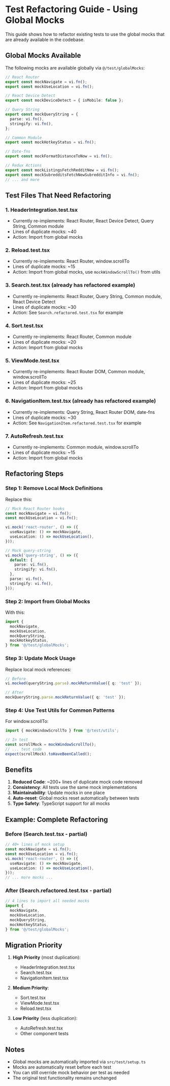 # Test Refactoring Guide - Using Global Mocks

This guide shows how to refactor existing tests to use the global mocks that are already available in the codebase.

## Global Mocks Available

The following mocks are available globally via `@/test/globalMocks`:

```typescript
// React Router
export const mockNavigate = vi.fn();
export const mockUseLocation = vi.fn();

// React Device Detect
export const mockDeviceDetect = { isMobile: false };

// Query String
export const mockQueryString = {
  parse: vi.fn(),
  stringify: vi.fn(),
};

// Common Module
export const mockHotkeyStatus = vi.fn();

// Date-fns
export const mockFormatDistanceToNow = vi.fn();

// Redux Actions
export const mockListingsFetchRedditNew = vi.fn();
export const mockSubredditsFetchNewSubredditInfo = vi.fn();
// ... and more
```

## Test Files That Need Refactoring

### 1. **HeaderIntegration.test.tsx**
- Currently re-implements: React Router, React Device Detect, Query String, Common module
- Lines of duplicate mocks: ~40
- Action: Import from global mocks

### 2. **Reload.test.tsx**
- Currently re-implements: React Router, window.scrollTo
- Lines of duplicate mocks: ~15
- Action: Import from global mocks, use `mockWindowScrollTo()` from utils

### 3. **Search.test.tsx** (already has refactored example)
- Currently re-implements: React Router, Query String, Common module, React Device Detect
- Lines of duplicate mocks: ~30
- Action: See `Search.refactored.test.tsx` for example

### 4. **Sort.test.tsx**
- Currently re-implements: React Router, Common module
- Lines of duplicate mocks: ~20
- Action: Import from global mocks

### 5. **ViewMode.test.tsx**
- Currently re-implements: React Router DOM, Common module, window.scrollTo
- Lines of duplicate mocks: ~25
- Action: Import from global mocks

### 6. **NavigationItem.test.tsx** (already has refactored example)
- Currently re-implements: Query String, React Router DOM, date-fns
- Lines of duplicate mocks: ~30
- Action: See `NavigationItem.refactored.test.tsx` for example

### 7. **AutoRefresh.test.tsx**
- Currently re-implements: Common module, window.scrollTo
- Lines of duplicate mocks: ~15
- Action: Import from global mocks

## Refactoring Steps

### Step 1: Remove Local Mock Definitions

Replace this:
```typescript
// Mock React Router hooks
const mockNavigate = vi.fn();
const mockUseLocation = vi.fn();

vi.mock('react-router', () => ({
  useNavigate: () => mockNavigate,
  useLocation: () => mockUseLocation(),
}));

// Mock query-string
vi.mock('query-string', () => ({
  default: {
    parse: vi.fn(),
    stringify: vi.fn(),
  },
  parse: vi.fn(),
  stringify: vi.fn(),
}));
```

### Step 2: Import from Global Mocks

With this:
```typescript
import {
  mockNavigate,
  mockUseLocation,
  mockQueryString,
  mockHotkeyStatus,
} from '@/test/globalMocks';
```

### Step 3: Update Mock Usage

Replace local mock references:
```typescript
// Before
vi.mocked(queryString.parse).mockReturnValue({ q: 'test' });

// After
mockQueryString.parse.mockReturnValue({ q: 'test' });
```

### Step 4: Use Test Utils for Common Patterns

For window.scrollTo:
```typescript
import { mockWindowScrollTo } from '@/test/utils';

// In test
const scrollMock = mockWindowScrollTo();
// ... test code
expect(scrollMock).toHaveBeenCalled();
```

## Benefits

1. **Reduced Code**: ~200+ lines of duplicate mock code removed
2. **Consistency**: All tests use the same mock implementations
3. **Maintainability**: Update mocks in one place
4. **Auto-reset**: Global mocks reset automatically between tests
5. **Type Safety**: TypeScript support for all mocks

## Example: Complete Refactoring

### Before (Search.test.tsx - partial)
```typescript
// 40+ lines of mock setup
const mockNavigate = vi.fn();
const mockUseLocation = vi.fn();
vi.mock('react-router', () => ({
  useNavigate: () => mockNavigate,
  useLocation: () => mockUseLocation(),
}));
// ... more mocks ...
```

### After (Search.refactored.test.tsx - partial)
```typescript
// 4 lines to import all needed mocks
import {
  mockNavigate,
  mockUseLocation,
  mockQueryString,
  mockHotkeyStatus,
} from '@/test/globalMocks';
```

## Migration Priority

1. **High Priority** (most duplication):
   - HeaderIntegration.test.tsx
   - Search.test.tsx
   - NavigationItem.test.tsx

2. **Medium Priority**:
   - Sort.test.tsx
   - ViewMode.test.tsx
   - Reload.test.tsx

3. **Low Priority** (less duplication):
   - AutoRefresh.test.tsx
   - Other component tests

## Notes

- Global mocks are automatically imported via `src/test/setup.ts`
- Mocks are automatically reset before each test
- You can still override mock behavior per test as needed
- The original test functionality remains unchanged